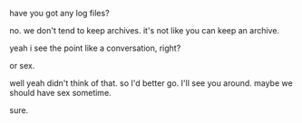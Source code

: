 

have you got any log files?

no. we don't tend to keep archives. it's not like you can keep an archive.

yeah i see the point like a conversation, right?

or sex.

well yeah didn't think of that. so I'd better go. I'll see you around. maybe we should have sex sometime.

sure.